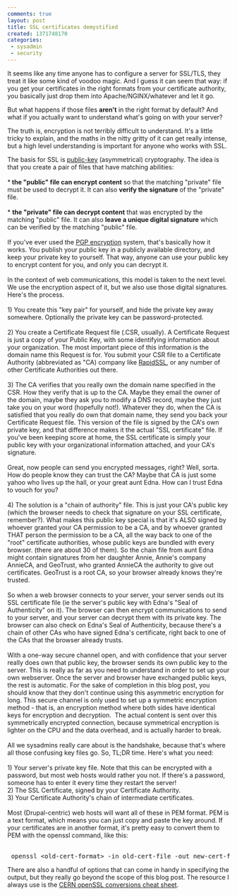 ```yaml
---
comments: true
layout: post
title: SSL certificates demystified
created: 1371748170
categories: 
 - sysadmin
 - security
---
```

<p>It seems like any time anyone has to configure a server for SSL/TLS, they treat it like some kind of voodoo magic. And I guess it can seem that way: if you get your certificates in the right formats from your certificate authority, you basically just drop them into Apache/NGINX/whatever and let it go.&nbsp;</p><p>But what happens if those files&nbsp;<strong>aren't</strong> in the right format by default? And what if you actually want to understand what's going on with your server?</p><p>The truth is, encryption is not terribly difficult to understand. It's a little tricky to explain, and the maths in the nitty gritty of it can get really intense, but a high level understanding is important for anyone who works with SSL.&nbsp;</p><div>The basis for SSL is <a href="https://en.wikipedia.org/wiki/Public_key_cryptography">public-key</a> (asymmetrical) cryptography. The idea is that you create a pair of files that have matching abilities:</div><div>&nbsp;</div><div>*<strong> the "public" file can&nbsp;encrypt&nbsp;content</strong> so that the matching "private" file must be used to decrypt it. It can also <strong>verify the signature</strong> of the "private" file.</div><div>&nbsp;</div><div>* <strong>the "private" file can&nbsp;decrypt&nbsp;content</strong> that was encrypted by the matching "public" file. It can also <strong>leave a unique digital signature</strong> which can be verified by the matching "public" file.</div><div>&nbsp;</div><div>If you've ever used the <a href="https://en.wikipedia.org/wiki/Pretty_Good_Privacy">PGP encryption</a> system, that's basically how it works. You publish your public key in a publicly available directory, and keep your private key to yourself. That way, anyone can use your public key to encrypt content for you, and only you can decrypt it.</div><div>&nbsp;</div><div>In the context of web communications, this model is taken to the next level. We use the encryption aspect of it, but we also use those digital signatures. Here's the process.</div><div>&nbsp;</div><div>1) You create this "key pair" for yourself, and hide the private key away somewhere. Optionally the private key can be password-protected.</div><div>&nbsp;</div><div>2) You create a Certificate Request file (.CSR, usually). A Certificate Request is just a copy of your Public Key, with some identifying information about your organization. The most important piece of this information is the domain name this Request is for. You submit your CSR file to a Certificate Authority (abbreviated as "CA) company like <a href="https://www.rapidssl.com/">RapidSSL</a>, or any number of other Certificate Authorities out there.</div><div>&nbsp;</div><div>3) The CA verifies that you really own the domain name specified in the CSR. How they verify that is up to the CA. Maybe they email the owner of the domain, maybe they ask you to modify a DNS record, maybe they just take you on your word (hopefully not!). Whatever they do, when the CA is satisfied that you really do own that domain name, they send you back your Certificate Request file. This version of the file is signed by the CA's own private key, and that difference makes it the actual "SSL certificate" file. If you've been keeping score at home, the SSL certificate is simply your public key with your organizational information attached, and your CA's signature.&nbsp;</div><div>&nbsp;</div><div>Great, now people can send you encrypted messages, right? Well, sorta. How do people know they can trust the CA? Maybe that CA is just some yahoo who lives up the hall, or your great aunt Edna. How can I trust Edna to vouch for you?&nbsp;</div><div>&nbsp;</div><div>4) The solution is a "chain of authority" file. This is just your CA's public key (which the browser needs to check that signature on your SSL certificate, remember?). What makes this public key special is that it's ALSO signed by whoever granted your CA permission to be a CA, and by whoever granted THAT person the permission to be a CA, all the way back to one of the "root" certificate authorities, whose public keys are bundled with every browser. (there are about 30 of them). So the chain file from aunt Edna might contain signatures from her daughter Annie, Annie's company AnnieCA, and GeoTrust, who granted AnnieCA the authority to give out certificates. GeoTrust is a root CA, so your browser already knows they're trusted. &nbsp;</div><div>&nbsp;</div><div>So when a web browser connects to your server, your server sends out its SSL certificate file (ie the server's public key with Edna's "Seal of Authenticity" on it). The browser can then encrypt communications to send to your server, and your server can decrypt them with its private key. The browser can also check on Edna's Seal of Authenticity, because there's a chain of other CAs who have signed Edna's certificate, right back to one of the CAs that the browser already trusts.</div><div>&nbsp;</div><div>With a one-way secure channel open, and with confidence that your server really does own that public key, the browser sends its own public key to the server. This is really as far as you need to understand in order to set up your own webserver. Once the server and browser have exchanged public keys, the rest is automatic. For the sake of completion in this blog post, you should know that they don't continue using this asymmetric encryption for long. This secure channel is only used to set up a symmetric encryption method - that is, an encryption method where both sides have identical keys for encryption and decryption. &nbsp;The actual content is sent over this symmetrically encrypted connection, because symmetrical encryption is lighter on the CPU and the data overhead, and is actually harder to break.</div><div>&nbsp;</div><div>All we sysadmins really care about is the handshake, because that's where all those confusing key files go. So, TL;DR time. Here's what you need:</div><div>&nbsp;</div><div>1) Your server's private key file. Note that this can be encrypted with a password, but most web hosts would rather you not. If there's a password, someone has to enter it every time they restart the server!</div><div>2) The SSL Certificate, signed by your Certificate Authority.</div><div>3) Your Certificate Authority's chain of intermediate certificates.</div><div>&nbsp;</div><div>Most (Drupal-centric) web hosts will want all of these in PEM format. PEM is a text format, which means you can just copy and paste the key around. If your certificates are in another format, it's pretty easy to convert them to PEM with the openssl command, like this:</div><div>&nbsp;</div><div>
<pre class="brush: bash; auto-links: true; collapse: false; first-line: 1; html-script: false; smart-tabs: true; tab-size: 4; toolbar: true; codetag"> openssl &lt;old-cert-format&gt; -in old-cert-file -out new-cert-file.pem </pre>
</div><div>There are also a handful of options that can come in handy in specifying the output, but they really go beyond the scope of this blog post. The resource I always use is the <a href="https://twiki.cern.ch/twiki/bin/view/LinuxSupport/OpenSSLCheatsheet">CERN openSSL conversions cheat sheet</a>.&nbsp;</div>
